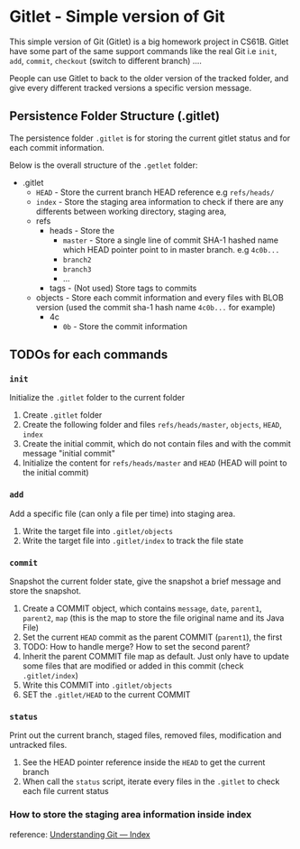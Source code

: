 # Gitlet - Simple version of Git

This simple version of Git (Gitlet) is a big homework project in CS61B. Gitlet have some part of the same support commands like the real Git i.e `init`, `add`, `commit`, `checkout` (switch to different branch) .... 

People can use Gitlet to back to the older version of the tracked folder, and give every different tracked versions a specific version message.  

## Persistence Folder Structure (.gitlet)
The persistence folder `.gitlet` is for storing the current gitlet status and for each commit information.  

Below is the overall structure of the `.getlet` folder:

+ .gitlet
  + `HEAD` - Store the current branch HEAD reference e.g `refs/heads/` 
  + `index` - Store the staging area information to check if there are any differents between working directory, staging area,    
  + refs 
    + heads - Store the  
      + `master` - Store a single line of commit SHA-1 hashed name which HEAD pointer point to in master branch. e.g `4c0b...` 
      + `branch2`
      + `branch3`
      + ...
    + tags - (Not used) Store tags to commits  
  + objects - Store each commit information and every files with BLOB version (used the commit sha-1 hash name `4c0b...` for example)  
    + 4c
      + `0b` - Store the commit information

## TODOs for each commands
### `init`
Initialize the `.gitlet` folder to the current folder
1. Create `.gitlet` folder
2. Create the following folder and files `refs/heads/master`, `objects`, `HEAD`, `index`
3. Create the initial commit, which do not contain files and with the commit message "initial commit"
4. Initialize the content for  `refs/heads/master` and `HEAD` (HEAD will point to the initial commit)

### `add`
Add a specific file (can only a file per time) into staging area.
1. Write the target file into `.gitlet/objects`
2. Write the target file into `.gitlet/index` to track the file state

### `commit`
Snapshot the current folder state, give the snapshot a brief message and store the snapshot.
1. Create a COMMIT object, which contains `message`, `date`, `parent1`, `parent2`, `map` (this is the map to store the file original name and its Java File)
2. Set the current `HEAD` commit as the parent COMMIT (`parent1`), the first  
3. TODO: How to handle merge? How to set the second parent? 
4. Inherit the parent COMMIT file map as default. Just only have to update some files that are modified or added in this commit (check `.gitlet/index`)  
5. Write this COMMIT into `.gitlet/objects`
6. SET the `.gitlet/HEAD` to the current COMMIT

### `status`
Print out the current branch, staged files, removed files, modification and untracked files.
1. See the HEAD pointer reference inside the `HEAD` to get the current branch
2. When call the `status` script, iterate every files in the `.gitlet` to check each file current status

### How to store the staging area information inside index
reference: [Understanding Git — Index](https://konrad126.medium.com/understanding-git-index-4821a0765cf)





